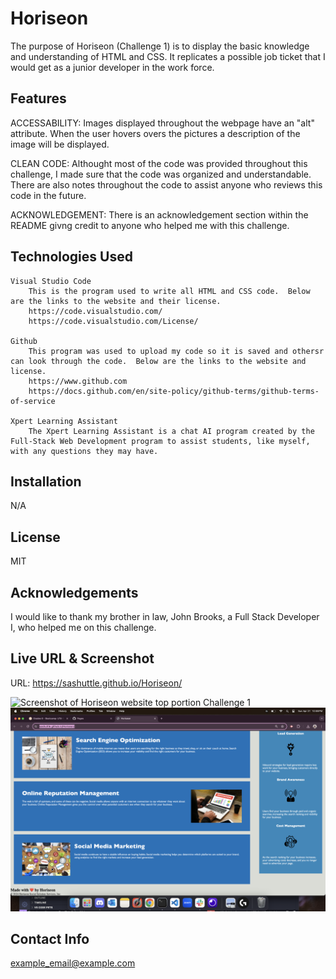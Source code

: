 # Horiseon
The purpose of Horiseon (Challenge 1) is to display the basic knowledge and understanding of HTML and CSS. It replicates a possible job ticket that I would get as a junior developer in the work force.

## Features
ACCESSABILITY: Images displayed throughout the webpage have an "alt" attribute.  When the user hovers overs the pictures a 
description of the image will be displayed. 

CLEAN CODE: Althought most of the code was provided throughout this challenge, I made sure that the code was organized and understandable.  There are also notes throughout the code to assist anyone who reviews this code in the future. 

ACKNOWLEDGEMENT: There is an acknowledgement section within the README givng credit to anyone who helped me with this challenge.


## Technologies Used
    Visual Studio Code
        This is the program used to write all HTML and CSS code.  Below are the links to the website and their license.
        https://code.visualstudio.com/
        https://code.visualstudio.com/License/

    Github
        This program was used to upload my code so it is saved and othersr can look through the code.  Below are the links to the website and license.
        https://www.github.com
        https://docs.github.com/en/site-policy/github-terms/github-terms-of-service

    Xpert Learning Assistant
        The Xpert Learning Assistant is a chat AI program created by the Full-Stack Web Development program to assist students, like myself, with any questions they may have.

## Installation
N/A

## License
MIT

## Acknowledgements
I would like to thank my brother in law, John Brooks, a Full Stack Developer I, who helped me on this challenge. 

## Live URL & Screenshot
URL: https://sashuttle.github.io/Horiseon/

![Screenshot of Horiseon website top portion Challenge 1](./assets/screenshots/Screenshot1.png)
![Screenshot of Horiseon website bottom portion Challenge1](./assets/screenshots/Screenshot2.png)

## Contact Info
example_email@example.com 